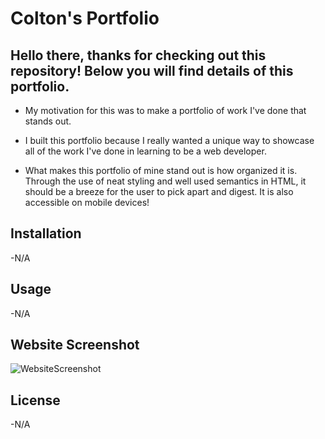 # Colton's Portfolio

## Hello there, thanks for checking out this repository! Below you will find details of this portfolio.

- My motivation for this was to make a portfolio of work I've done that stands out.

- I built this portfolio because I really wanted a unique way to showcase all of the work I've done in learning to be a 
web developer. 

- What makes this portfolio of mine stand out is how organized it is. Through the use of neat styling and well used semantics in 
HTML, it should be a breeze for the user to pick apart and digest. It is also accessible on mobile devices!

## Installation 
-N/A

## Usage 
-N/A

## Website Screenshot
![WebsiteScreenshot](https://user-images.githubusercontent.com/116236745/202630001-545c79b6-6d63-42d8-9a55-58a4005108e2.png)

## License 
-N/A
